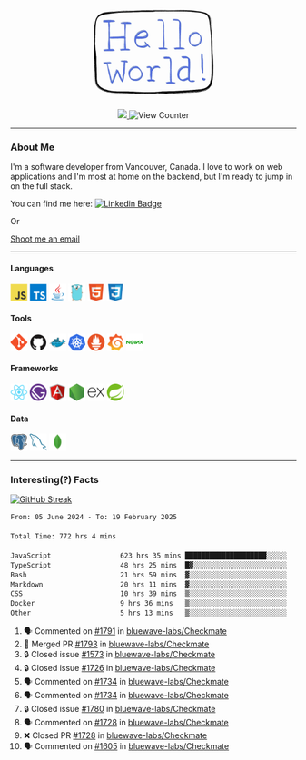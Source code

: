 <div align="center">
    <img src="./img/hello_world.webp" height="200px" width="">
    <div>
        <a href="https://www.linkedin.com/in/ajhollid">
            <img src="https://img.shields.io/badge/LinkedIn-blue"/>
        </a>
        <img src="https://komarev.com/ghpvc/?username=ajhollid&color=yellow" alt="View Counter">
    </div>
</div>

---

### About Me

I'm a software developer from Vancouver, Canada. I love to work on web applications and I'm most at home on the backend, but I'm ready to jump in on the full stack.

You can find me here: [![Linkedin Badge](https://img.shields.io/badge/-ajhollid-blue?style=flat&logo=Linkedin&logoColor=white)](https://www.linkedin.com/in/ajhollid)

Or

[Shoot me an email](mailto:ajhollid@gmail.com)

---

#### Languages

<div>
    <img src="./img/devicons/javascript-original.svg" width=30 height=30 alt="JavaScript">
    <img src="/img/devicons/typescript-original.svg" width=30 height=30 alt="TypeScript">
    <img src="./img/devicons/java-original.svg" width=30 height=30 alt="Java">
    <img src="./img/devicons/go-original.svg" width=30 height=30 alt="Golang">
    <img src="./img/devicons/html5-original.svg" width=30 height=30 alt="HTML 5">
    <img src="./img/devicons/css3-original.svg" width=30 height=30 alt="CSS 3">
</div>

#### Tools

<div>
    <img src="./img/devicons/git-original.svg" width=30 height=30 alt="Git">
    <img src="./img/devicons/github-original.svg" width=30 height=30 alt="Github">
    <img src="./img/devicons/docker-original.svg" width=30 
    height=30 alt="Docker">
    <img src="./img/devicons/kubernetes-original.svg" width=30 height=30 alt="K8">
    <img src="./img/devicons/prometheus-original.svg" width=30 height=30 alt="Prometheus">
    <img src="./img/devicons/grafana-original.svg" width=30 height=30 alt="Grafana">
    <img src="./img/devicons/nginx-original.svg" width=30 height=30 alt="Nginx">
</div>

#### Frameworks

<div>
    <img src="./img/devicons/react-original.svg" width=30 height=30 alt="React">
    <img src="./img/devicons/gatsby-original.svg" width=30 height=30 alt="Gatsby">
    <img src="./img/devicons/angularjs-original.svg" width=30 height=30 alt="AngularJS">
    <img src="./img/devicons/nodejs-original.svg" width=30 height=30 alt="NodeJS">
    <img src="./img/devicons/express-original.svg" width=30 height=30 alt="Express">
    <img src="./img/devicons/spring-original.svg" width=30 height=30 alt="Spring">
</div>

#### Data

<div>
    <img src="./img/devicons/postgresql-original.svg" width=30 height=30 alt="Postgresql">
    <img src="./img/devicons/mysql-original.svg" width=30 height=30 alt="Mysql">
    <img src="./img/devicons/mongodb-original.svg" width=30 height=30 alt="MongoDB">
</div>

---

### Interesting(?) Facts

[![GitHub Streak](http://github-readme-streak-stats.herokuapp.com?user=ajhollid)](https://git.io/streak-stats)

 <!--START_SECTION:waka-->

```txt
From: 05 June 2024 - To: 19 February 2025

Total Time: 772 hrs 4 mins

JavaScript                 623 hrs 35 mins ████████████████████░░░░░   80.23 %
TypeScript                 48 hrs 25 mins  █▓░░░░░░░░░░░░░░░░░░░░░░░   06.23 %
Bash                       21 hrs 59 mins  ▓░░░░░░░░░░░░░░░░░░░░░░░░   02.83 %
Markdown                   20 hrs 11 mins  ▓░░░░░░░░░░░░░░░░░░░░░░░░   02.60 %
CSS                        10 hrs 39 mins  ▒░░░░░░░░░░░░░░░░░░░░░░░░   01.37 %
Docker                     9 hrs 36 mins   ▒░░░░░░░░░░░░░░░░░░░░░░░░   01.24 %
Other                      5 hrs 13 mins   ▒░░░░░░░░░░░░░░░░░░░░░░░░   00.67 %
```

<!--END_SECTION:waka-->


<!--START_SECTION:activity-->
1. 🗣 Commented on [#1791](https://github.com/bluewave-labs/Checkmate/pull/1791#issuecomment-2672750786) in [bluewave-labs/Checkmate](https://github.com/bluewave-labs/Checkmate)
2. 🎉 Merged PR [#1793](https://github.com/bluewave-labs/Checkmate/pull/1793) in [bluewave-labs/Checkmate](https://github.com/bluewave-labs/Checkmate)
3. 🔒 Closed issue [#1573](https://github.com/bluewave-labs/Checkmate/issues/1573) in [bluewave-labs/Checkmate](https://github.com/bluewave-labs/Checkmate)
4. 🔒 Closed issue [#1726](https://github.com/bluewave-labs/Checkmate/issues/1726) in [bluewave-labs/Checkmate](https://github.com/bluewave-labs/Checkmate)
5. 🗣 Commented on [#1734](https://github.com/bluewave-labs/Checkmate/issues/1734#issuecomment-2669274289) in [bluewave-labs/Checkmate](https://github.com/bluewave-labs/Checkmate)
6. 🗣 Commented on [#1734](https://github.com/bluewave-labs/Checkmate/issues/1734#issuecomment-2669269009) in [bluewave-labs/Checkmate](https://github.com/bluewave-labs/Checkmate)
7. 🔒 Closed issue [#1780](https://github.com/bluewave-labs/Checkmate/issues/1780) in [bluewave-labs/Checkmate](https://github.com/bluewave-labs/Checkmate)
8. 🗣 Commented on [#1728](https://github.com/bluewave-labs/Checkmate/pull/1728#issuecomment-2666571805) in [bluewave-labs/Checkmate](https://github.com/bluewave-labs/Checkmate)
9. ❌ Closed PR [#1728](https://github.com/bluewave-labs/Checkmate/pull/1728) in [bluewave-labs/Checkmate](https://github.com/bluewave-labs/Checkmate)
10. 🗣 Commented on [#1605](https://github.com/bluewave-labs/Checkmate/pull/1605#issuecomment-2666569729) in [bluewave-labs/Checkmate](https://github.com/bluewave-labs/Checkmate)
<!--END_SECTION:activity-->
